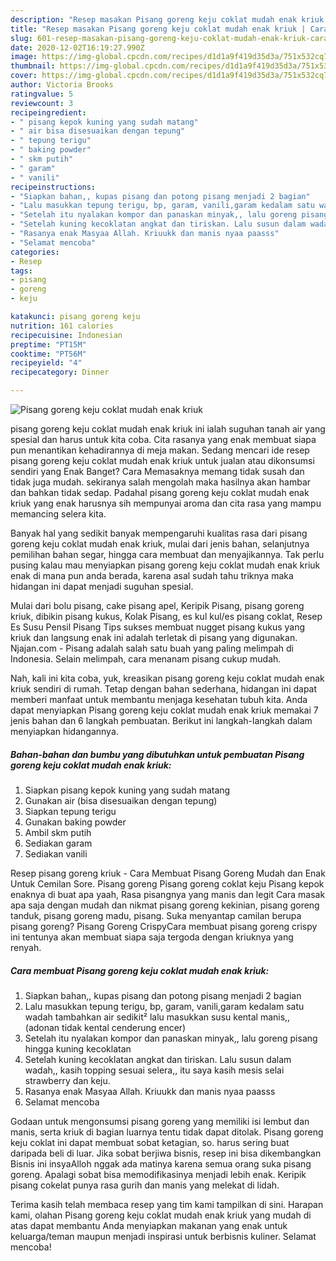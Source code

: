 ```yaml
---
description: "Resep masakan Pisang goreng keju coklat mudah enak kriuk | Cara Bikin Pisang goreng keju coklat mudah enak kriuk Yang Enak Banget"
title: "Resep masakan Pisang goreng keju coklat mudah enak kriuk | Cara Bikin Pisang goreng keju coklat mudah enak kriuk Yang Enak Banget"
slug: 601-resep-masakan-pisang-goreng-keju-coklat-mudah-enak-kriuk-cara-bikin-pisang-goreng-keju-coklat-mudah-enak-kriuk-yang-enak-banget
date: 2020-12-02T16:19:27.990Z
image: https://img-global.cpcdn.com/recipes/d1d1a9f419d35d3a/751x532cq70/pisang-goreng-keju-coklat-mudah-enak-kriuk-foto-resep-utama.jpg
thumbnail: https://img-global.cpcdn.com/recipes/d1d1a9f419d35d3a/751x532cq70/pisang-goreng-keju-coklat-mudah-enak-kriuk-foto-resep-utama.jpg
cover: https://img-global.cpcdn.com/recipes/d1d1a9f419d35d3a/751x532cq70/pisang-goreng-keju-coklat-mudah-enak-kriuk-foto-resep-utama.jpg
author: Victoria Brooks
ratingvalue: 5
reviewcount: 3
recipeingredient:
- " pisang kepok kuning yang sudah matang"
- " air bisa disesuaikan dengan tepung"
- " tepung terigu"
- " baking powder"
- " skm putih"
- " garam"
- " vanili"
recipeinstructions:
- "Siapkan bahan,, kupas pisang dan potong pisang menjadi 2 bagian"
- "Lalu masukkan tepung terigu, bp, garam, vanili,garam kedalam satu wadah tambahkan air sedikit² lalu masukkan susu kental manis,, (adonan tidak kental cenderung encer)"
- "Setelah itu nyalakan kompor dan panaskan minyak,, lalu goreng pisang hingga kuning kecoklatan"
- "Setelah kuning kecoklatan angkat dan tiriskan. Lalu susun dalam wadah,, kasih topping sesuai selera,, itu saya kasih mesis selai strawberry dan keju."
- "Rasanya enak Masyaa Allah. Kriuukk dan manis nyaa paasss"
- "Selamat mencoba"
categories:
- Resep
tags:
- pisang
- goreng
- keju

katakunci: pisang goreng keju 
nutrition: 161 calories
recipecuisine: Indonesian
preptime: "PT15M"
cooktime: "PT56M"
recipeyield: "4"
recipecategory: Dinner

---
```



![Pisang goreng keju coklat mudah enak kriuk](https://img-global.cpcdn.com/recipes/d1d1a9f419d35d3a/751x532cq70/pisang-goreng-keju-coklat-mudah-enak-kriuk-foto-resep-utama.jpg)


pisang goreng keju coklat mudah enak kriuk ini ialah suguhan tanah air yang spesial dan harus untuk kita coba. Cita rasanya yang enak membuat siapa pun menantikan kehadirannya di meja makan.
Sedang mencari ide resep pisang goreng keju coklat mudah enak kriuk untuk jualan atau dikonsumsi sendiri yang Enak Banget? Cara Memasaknya memang tidak susah dan tidak juga mudah. sekiranya salah mengolah maka hasilnya akan hambar dan bahkan tidak sedap. Padahal pisang goreng keju coklat mudah enak kriuk yang enak harusnya sih mempunyai aroma dan cita rasa yang mampu memancing selera kita.

Banyak hal yang sedikit banyak mempengaruhi kualitas rasa dari pisang goreng keju coklat mudah enak kriuk, mulai dari jenis bahan, selanjutnya pemilihan bahan segar, hingga cara membuat dan menyajikannya. Tak perlu pusing kalau mau menyiapkan pisang goreng keju coklat mudah enak kriuk enak di mana pun anda berada, karena asal sudah tahu triknya maka hidangan ini dapat menjadi suguhan spesial.

Mulai dari bolu pisang, cake pisang apel, Keripik Pisang, pisang goreng kriuk, dibikin pisang kukus, Kolak Pisang, es kul kul/es pisang coklat, Resep Es Susu Pensil Pisang Tips sukses membuat nugget pisang kukus yang kriuk dan langsung enak ini adalah terletak di pisang yang digunakan. Njajan.com - Pisang adalah salah satu buah yang paling melimpah di Indonesia. Selain melimpah, cara menanam pisang cukup mudah.


Nah, kali ini kita coba, yuk, kreasikan pisang goreng keju coklat mudah enak kriuk sendiri di rumah. Tetap dengan bahan sederhana, hidangan ini dapat memberi manfaat untuk membantu menjaga kesehatan tubuh kita. Anda dapat menyiapkan Pisang goreng keju coklat mudah enak kriuk memakai 7 jenis bahan dan 6 langkah pembuatan. Berikut ini langkah-langkah dalam menyiapkan hidangannya.

<!--inarticleads1-->

##### Bahan-bahan dan bumbu yang dibutuhkan untuk pembuatan Pisang goreng keju coklat mudah enak kriuk:

1. Siapkan  pisang kepok kuning yang sudah matang
1. Gunakan  air (bisa disesuaikan dengan tepung)
1. Siapkan  tepung terigu
1. Gunakan  baking powder
1. Ambil  skm putih
1. Sediakan  garam
1. Sediakan  vanili


Resep pisang goreng kriuk - Cara Membuat Pisang Goreng Mudah dan Enak Untuk Cemilan Sore. Pisang goreng Pisang goreng coklat keju Pisang kepok enaknya di buat apa yaah, Rasa pisangnya yang manis dan legit Cara masak apa saja dengan mudah dan nikmat pisang goreng kekinian, pisang goreng tanduk, pisang goreng madu, pisang. Suka menyantap camilan berupa pisang goreng? Pisang Goreng CrispyCara membuat pisang goreng crispy ini tentunya akan membuat siapa saja tergoda dengan kriuknya yang renyah. 

<!--inarticleads2-->

##### Cara membuat Pisang goreng keju coklat mudah enak kriuk:

1. Siapkan bahan,, kupas pisang dan potong pisang menjadi 2 bagian
1. Lalu masukkan tepung terigu, bp, garam, vanili,garam kedalam satu wadah tambahkan air sedikit² lalu masukkan susu kental manis,, (adonan tidak kental cenderung encer)
1. Setelah itu nyalakan kompor dan panaskan minyak,, lalu goreng pisang hingga kuning kecoklatan
1. Setelah kuning kecoklatan angkat dan tiriskan. Lalu susun dalam wadah,, kasih topping sesuai selera,, itu saya kasih mesis selai strawberry dan keju.
1. Rasanya enak Masyaa Allah. Kriuukk dan manis nyaa paasss
1. Selamat mencoba


Godaan untuk mengonsumsi pisang goreng yang memiliki isi lembut dan manis, serta kriuk di bagian luarnya tentu tidak dapat ditolak. Pisang goreng keju coklat ini dapat membuat sobat ketagian, so. harus sering buat daripada beli di luar. Jika sobat berjiwa bisnis, resep ini bisa dikembangkan Bisnis ini insyaAlloh nggak ada matinya karena semua orang suka pisang goreng. Apalagi sobat bisa memodifikasinya menjadi lebih enak. Keripik pisang cokelat punya rasa gurih dan manis yang melekat di lidah. 

Terima kasih telah membaca resep yang tim kami tampilkan di sini. Harapan kami, olahan Pisang goreng keju coklat mudah enak kriuk yang mudah di atas dapat membantu Anda menyiapkan makanan yang enak untuk keluarga/teman maupun menjadi inspirasi untuk berbisnis kuliner. Selamat mencoba!
